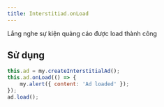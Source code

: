 ```yaml
---
title: Interstitiad.onLoad
---
```


Lắng nghe sự kiện quảng cáo được load thành công

## Sử dụng

```js
this.ad = my.createInterstitialAd();
this.ad.onLoad(() => {
    my.alert({ content: 'Ad loaded' });
});
ad.load();
```